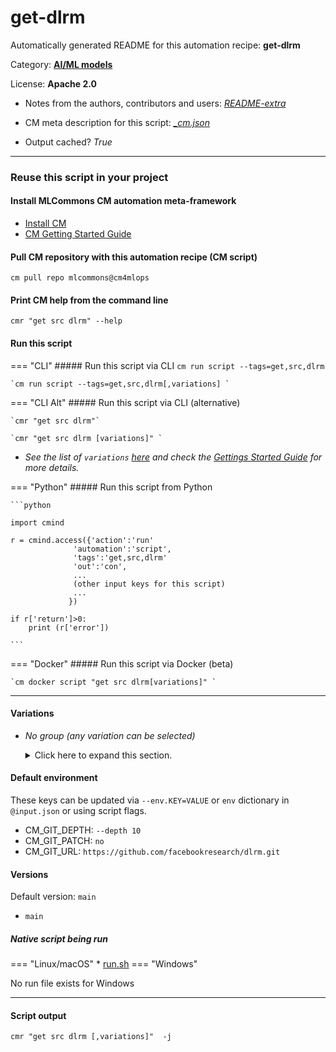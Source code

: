 # get-dlrm
Automatically generated README for this automation recipe: **get-dlrm**

Category: **[AI/ML models](..)**

License: **Apache 2.0**

* Notes from the authors, contributors and users: [*README-extra*](https://github.com/mlcommons/cm4mlops/tree/main/script/get-dlrm/README-extra.md)

* CM meta description for this script: *[_cm.json](https://github.com/mlcommons/cm4mlops/tree/main/script/get-dlrm/_cm.json)*
* Output cached? *True*

---
### Reuse this script in your project

#### Install MLCommons CM automation meta-framework

* [Install CM](https://docs.mlcommons.org/ck/install)
* [CM Getting Started Guide](https://docs.mlcommons.org/ck/getting-started/)

#### Pull CM repository with this automation recipe (CM script)

```cm pull repo mlcommons@cm4mlops```

#### Print CM help from the command line

````cmr "get src dlrm" --help````

#### Run this script

=== "CLI"
    ##### Run this script via CLI
    `cm run script --tags=get,src,dlrm`

    `cm run script --tags=get,src,dlrm[,variations] `

=== "CLI Alt"
    ##### Run this script via CLI (alternative)

    `cmr "get src dlrm"`

    `cmr "get src dlrm [variations]" `


* *See the list of `variations` [here](#variations) and check the [Gettings Started Guide](https://github.com/mlcommons/ck/blob/dev/docs/getting-started.md) for more details.*

=== "Python"
    ##### Run this script from Python


    ```python

    import cmind

    r = cmind.access({'action':'run'
                  'automation':'script',
                  'tags':'get,src,dlrm'
                  'out':'con',
                  ...
                  (other input keys for this script)
                  ...
                 })

    if r['return']>0:
        print (r['error'])

    ```


=== "Docker"
    ##### Run this script via Docker (beta)

    `cm docker script "get src dlrm[variations]" `

___


#### Variations

  * *No group (any variation can be selected)*
    <details>
    <summary>Click here to expand this section.</summary>

    * `_full-history`
      - Environment variables:
        - *CM_GIT_DEPTH*: ``
      - Workflow:

    </details>

#### Default environment


These keys can be updated via `--env.KEY=VALUE` or `env` dictionary in `@input.json` or using script flags.

* CM_GIT_DEPTH: `--depth 10`
* CM_GIT_PATCH: `no`
* CM_GIT_URL: `https://github.com/facebookresearch/dlrm.git`


#### Versions
Default version: `main`

* `main`

##### Native script being run
=== "Linux/macOS"
     * [run.sh](https://github.com/mlcommons/cm4mlops/tree/main/script/get-dlrm/run.sh)
=== "Windows"

No run file exists for Windows
___
#### Script output
`cmr "get src dlrm [,variations]"  -j`
